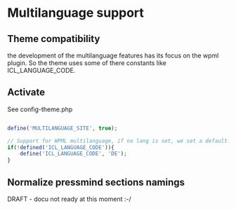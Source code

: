 # Multilanguage support

## Theme compatibility
the development of the multilanguage features has its focus on the wpml plugin. So the theme uses some of there 
constants like ICL_LANGUAGE_CODE.

## Activate
See config-theme.php 

````php

define('MULTILANGUAGE_SITE', true);

// Support for WPML multilanguage, if no lang is set, we set a default:
if(!defined('ICL_LANGUAGE_CODE')){
    define('ICL_LANGUAGE_CODE', 'DE');
}

````
## Normalize pressmind sections namings

DRAFT - docu not ready at this moment :-/


